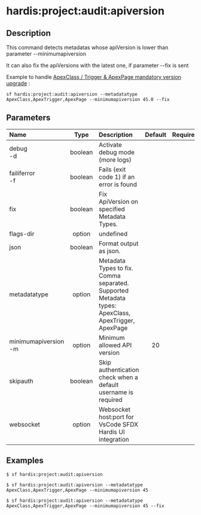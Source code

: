<!-- This file has been generated with command 'sf hardis:doc:plugin:generate'. Please do not update it manually or it may be overwritten -->
# hardis:project:audit:apiversion

## Description

This command detects metadatas whose apiVersion is lower than parameter --minimumapiversion

  It can also fix the apiVersions with the latest one, if parameter --fix is sent

  Example to handle [ApexClass / Trigger & ApexPage mandatory version upgrade](https://help.salesforce.com/s/articleView?id=sf.admin_locales_update_api.htm&type=5) :
   
   `sf hardis:project:audit:apiversion --metadatatype ApexClass,ApexTrigger,ApexPage --minimumapiversion 45.0 --fix`
  

## Parameters

|Name|Type|Description|Default|Required|Options|
|:---|:--:|:----------|:-----:|:------:|:-----:|
|debug<br/>-d|boolean|Activate debug mode (more logs)||||
|failiferror<br/>-f|boolean|Fails (exit code 1) if an error is found||||
|fix|boolean|Fix ApiVersion on specified Metadata Types.||||
|flags-dir|option|undefined||||
|json|boolean|Format output as json.||||
|metadatatype|option|Metadata Types to fix. Comma separated. Supported Metadata types: ApexClass, ApexTrigger, ApexPage||||
|minimumapiversion<br/>-m|option|Minimum allowed API version|20|||
|skipauth|boolean|Skip authentication check when a default username is required||||
|websocket|option|Websocket host:port for VsCode SFDX Hardis UI integration||||

## Examples

```shell
$ sf hardis:project:audit:apiversion
```

```shell
$ sf hardis:project:audit:apiversion --metadatatype ApexClass,ApexTrigger,ApexPage --minimumapiversion 45
```

```shell
$ sf hardis:project:audit:apiversion --metadatatype ApexClass,ApexTrigger,ApexPage --minimumapiversion 45 --fix
```


